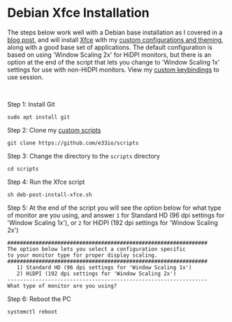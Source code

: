 # Debian Xfce Installation

The steps below work well with a Debian base installation as I covered in a [blog post](https://e33.io/913), and will install [Xfce](https://xfce.org) with my [custom configurations and theming](https://github.com/e33io/opt-dots), along with a good base set of applications. The default configuration is based on using 'Window Scaling 2x' for HiDPI monitors, but there is an option at the end of the script that lets you change to 'Window Scaling 1x' settings for use with non-HiDPI monitors. View my [custom keybindings](https://github.com/e33io/reference-wiki/tree/main/keybindings/xfce-keybindings.md) to use session.

&nbsp;

Step 1: Install Git
```
sudo apt install git
```

Step 2: Clone my [custom scripts](https://github.com/e33io/scripts)
```
git clone https://github.com/e33io/scripts
```

Step 3: Change the directory to the `scripts` directory
```
cd scripts
```

Step 4: Run the Xfce script
```
sh deb-post-install-xfce.sh
```

Step 5: At the end of the script you will see the option below for what type of monitor are you using, and answer `1` for Standard HD (96 dpi settings for 'Window Scaling 1x'), or `2` for HiDPI (192 dpi settings for 'Window Scaling 2x')
```
################################################################
The option below lets you select a configuration specific
to your monitor type for proper display scaling.
################################################################
   1) Standard HD (96 dpi settings for 'Window Scaling 1x')
   2) HiDPI (192 dpi settings for 'Window Scaling 2x')
----------------------------------------------------------------
What type of monitor are you using?
```

Step 6: Reboot the PC
```
systemctl reboot
```

&nbsp;

